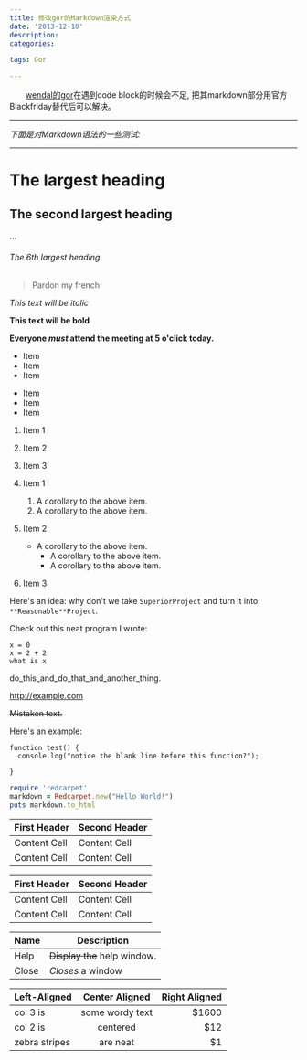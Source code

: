 ```yaml
---
title: 修改gor的Markdown渲染方式
date: '2013-12-10'
description:
categories:

tags: Gor

---
```



　　[wendal的gor](https://github.com/wendal/gor)在遇到code block的时候会不足, 把其markdown部分用官方Blackfriday替代后可以解决。

---

*下面是对Markdown语法的一些测试:*

---

# The largest heading 
## The second largest heading 

...

###### The 6th largest heading 

> Pardon my french

*This text will be italic*

**This text will be bold**

**Everyone _must_ attend the meeting at 5 o'click today.**

* Item
* Item
* Item

- Item
- Item
- Item

1. Item 1
2. Item 2
3. Item 3

1. Item 1
    1. A corollary to the above item.
    2. A corollary to the above item.
2. Item 2
    * A corollary to the above item.
        * A corollary to the above item.
        * A corollary to the above item.
3. Item 3

Here's an idea: why don't we take `SuperiorProject` and turn it into `**Reasonable**Project`.

Check out this neat program I wrote:

```
x = 0
x = 2 + 2
what is x
```

do_this_and_do_that_and_another_thing.

http://example.com

~~Mistaken text.~~

Here's an example:

```
function test() {
  console.log("notice the blank line before this function?");

}
```

```ruby
require 'redcarpet'
markdown = Redcarpet.new("Hello World!")
puts markdown.to_html
```

First Header  | Second Header
------------- | -------------
Content Cell  | Content Cell
Content Cell  | Content Cell

| First Header  | Second Header |
| ------------- | ------------- |
| Content Cell  | Content Cell  |
| Content Cell  | Content Cell  |

| Name | Description          |
| ------------- | ----------- |
| Help      | ~~Display the~~ help window.|
| Close     | _Closes_ a window     |


| Left-Aligned  | Center Aligned  | Right Aligned |
| :------------ |:---------------:| -----:|
| col 3 is      | some wordy text | $1600 |
| col 2 is      | centered        |   $12 |
| zebra stripes | are neat        |    $1 |

